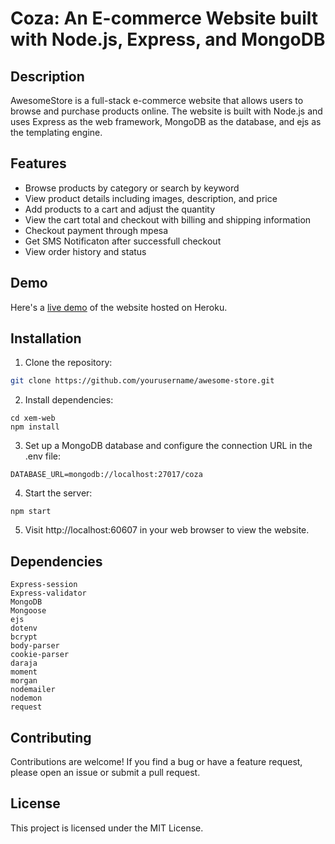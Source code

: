# Coza: An E-commerce Website built with Node.js, Express, and MongoDB

## Description

AwesomeStore is a full-stack e-commerce website that allows users to browse and purchase products online. The website is built with Node.js and uses Express as the web framework, MongoDB as the database, and ejs as the templating engine.

## Features

- Browse products by category or search by keyword
- View product details including images, description, and price
- Add products to a cart and adjust the quantity
- View the cart total and checkout with billing and shipping information
- Checkout payment through mpesa
- Get SMS Notificaton after successfull checkout
- View order history and status

## Demo

Here's a [live demo](https://awesome-store-demo.herokuapp.com/) of the website hosted on Heroku.

## Installation

1. Clone the repository:

```bash
git clone https://github.com/yourusername/awesome-store.git

```
2. Install dependencies:
```
cd xem-web
npm install
```
3. Set up a MongoDB database and configure the connection URL in the .env file:

```
DATABASE_URL=mongodb://localhost:27017/coza
```
4. Start the server:
```
npm start
```
5. Visit http://localhost:60607 in your web browser to view the website.

## Dependencies
```Express
Express-session
Express-validator
MongoDB
Mongoose
ejs
dotenv
bcrypt
body-parser
cookie-parser
daraja
moment
morgan 
nodemailer
nodemon
request
```
## Contributing
Contributions are welcome! If you find a bug or have a feature request, please open an issue or submit a pull request.

## License
This project is licensed under the MIT License.

